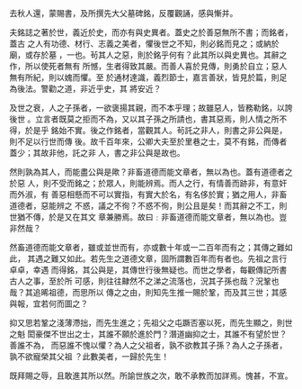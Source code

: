 去秋人還，蒙賜書，及所撰先大父墓碑銘，反覆觀誦，感與慚并。

夫銘誌之著於世，義近於史，而亦有與史異者。蓋史之於善惡無所不書；而銘者，蓋古
之人有功德、材行、志義之美者，懼後世之不知，則必銘而見之；或納於廟，或存於墓
，一也。茍其人之惡，則於銘乎何有？此其所以與史異也。其辭之作，所以使死者無有
所憾，生者得致其嚴。而善人喜於見傳，則勇於自立；惡人無有所紀，則以媿而懼。至
於通材達識，義烈節士，嘉言善狀，皆見於篇，則足為後法。警勸之道，非近乎史，其
將安近？

及世之衰，人之子孫者，一欲褒揚其親，而不本乎理；故雖惡人，皆務勒銘，以誇後世
。立言者既莫之拒而不為，又以其子孫之所請也，書其惡焉，則人情之所不得，於是乎
銘始不實。後之作銘者，當觀其人。茍託之非人，則書之非公與是，則不足以行世而傳
後。故千百年來，公卿大夫至於里巷之士，莫不有銘，而傳者蓋少；其故非他，託之非
人，書之非公與是故也。

然則孰為其人，而能盡公與是歟？非畜道德而能文章者，無以為也。蓋有道德者之於惡
人，則不受而銘之；於眾人，則能辨焉。而人之行，有情善而跡非，有意奸而外淑，有
善惡相懸而不可以實指，有實大於名，有名侈於實；猶之用人，非畜道德者，惡能辨之
不惑，議之不徇？不惑不徇，則公且是矣！而其辭之不工，則世猶不傳，於是又在其文
章兼勝焉。故曰﹕非畜道德而能文章者，無以為也。豈非然哉？

然畜道德而能文章者，雖或並世而有，亦或數十年或一二百年而有之；其傳之難如此，
其遇之難又如此。若先生之道德文章，固所謂數百年而有者也。先祖之言行卓卓，幸遇
而得銘，其公與是，其傳世行後無疑也。而世之學者，每觀傳記所書古人之事，至於所
可感，則往往齂然不之涕之流落也，況其子孫也哉？況鞏也哉？其追晞祖德，而思所以
傳之之由，則知先生推一賜於鞏，而及其三世；其感與報，宜若何而圖之？

抑又思若鞏之淺薄滯拙，而先生進之；先祖父之屯蹶否塞以死，而先生顯之，則世之魁
閎豪傑不世出之士，其誰不願於進於門？潛道幽抑之士，其誰不有望於世？善誰不為，
而惡誰不愧以懼？為人之父祖者，孰不欲教其子孫？為人之子孫者，孰不欲寵榮其父祖
？此數美者，一歸於先生！

既拜賜之辱，且敢進其所以然。所諭世族之次，敢不承教而加詳焉。愧甚，不宣。

